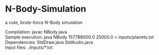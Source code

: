 N-Body-Simulation
=================

a cute, brute-force N-Body simulation  
  
Compilation: javac NBody.java  
Sample execution: java NBody 157788000.0 25000.0 < inputs/planets.txt  
Dependencies: StdDraw.java StdAudio.java  
Input files: ./inputs/*.txt  
